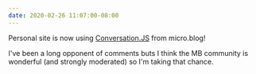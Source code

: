 ```yaml
---
date: 2020-02-26 11:07:00-08:00
---
```


Personal site is now using [Conversation.JS](https://help.micro.blog/2020/conversation-js/) from micro.blog!

I've been a long opponent of comments buts I think the MB community is wonderful (and strongly moderated) so I'm taking that chance.
